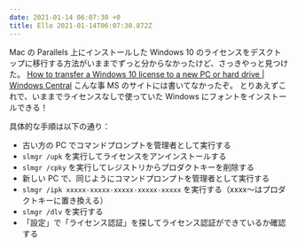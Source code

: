 ```yaml
---
date: 2021-01-14 06:07:30 +0
title: Ello 2021-01-14T06:07:30.872Z
---
```

Mac の Parallels 上にインストールした Windows 10 のライセンスをデスクトップに移行する方法がいままでずっと分からなかったけど、さっきやっと見つけた。
[How to transfer a Windows 10 license to a new PC or hard drive | Windows Central](https://www.windowscentral.com/how-transfer-windows-10-license-new-computer-or-hard-drive)
こんな事 MS のサイトには書いてなかったぞ。
とりあえずこれで、いままでライセンスなしで使っていた Windows にフォントをインストールできる！

具体的な手順は以下の通り：

- 古い方の PC でコマンドプロンプトを管理者として実行する
- `slmgr /upk` を実行してライセンスをアンインストールする
- `slmgr /cpky` を実行してレジストリからプロダクトキーを削除する
- 新しい PC で、同じようにコマンドプロンプトを管理者として実行する
- `slmgr /ipk xxxxx-xxxxx-xxxxx-xxxxx-xxxxx` を実行する（xxxx～はプロダクトキーに置き換える）
- `slmgr /dlv` を実行する
- 「設定」で「ライセンス認証」を探してライセンス認証ができているか確認する




